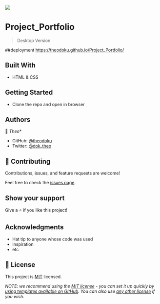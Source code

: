 
![](https://img.shields.io/badge/Microverse-blueviolet)

# Project_Portfolio

> Desktop Version

##deployment
https://theodoku.github.io/Project_Portfolio/
## Built With

- HTML & CSS


## Getting Started

* Clone the repo and open in browser

## Authors

👤 *Theo**

- GitHub: [@theodoku](https://github.com/theodoku)
- Twitter: [@dok_theo](https://twitter.com/Theo_dok)


## 🤝 Contributing

Contributions, issues, and feature requests are welcome!

Feel free to check the [issues page](../../issues/).

## Show your support

Give a ⭐️ if you like this project!

## Acknowledgments

- Hat tip to anyone whose code was used
- Inspiration
- etc

## 📝 License

This project is [MIT](./MIT.md) licensed.

_NOTE: we recommend using the [MIT license](https://choosealicense.com/licenses/mit/) - you can set it up quickly by [using templates available on GitHub](https://docs.github.com/en/communities/setting-up-your-project-for-healthy-contributions/adding-a-license-to-a-repository). You can also use [any other license](https://choosealicense.com/licenses/) if you wish._
